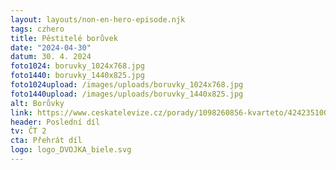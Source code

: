 ```yaml
---
layout: layouts/non-en-hero-episode.njk
tags: czhero
title: Pěstitelé borůvek
date: "2024-04-30"
datum: 30. 4. 2024
foto1024: boruvky_1024x768.jpg
foto1440: boruvky_1440x825.jpg
foto1024upload: /images/uploads/boruvky_1024x768.jpg
foto1440upload: /images/uploads/boruvky_1440x825.jpg
alt: Borůvky
link: https://www.ceskatelevize.cz/porady/1098260856-kvarteto/424235100111004
header: Poslední díl
tv: ČT 2
cta: Přehrát díl
logo: logo_DVOJKA_biele.svg
---
```

